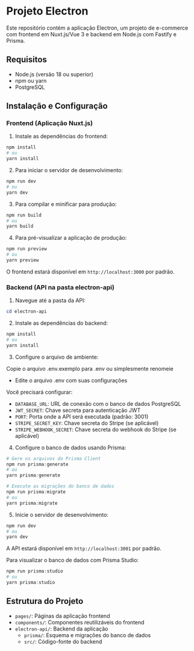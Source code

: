 # Projeto Electron

Este repositório contém a aplicação Electron, um projeto de e-commerce com frontend em Nuxt.js/Vue 3 e backend em Node.js com Fastify e Prisma.

## Requisitos

- Node.js (versão 18 ou superior)
- npm ou yarn
- PostgreSQL

## Instalação e Configuração

### Frontend (Aplicação Nuxt.js)

1. Instale as dependências do frontend:

```powershell
npm install
# ou
yarn install
```

2. Para iniciar o servidor de desenvolvimento:

```powershell
npm run dev
# ou
yarn dev
```

3. Para compilar e minificar para produção:

```powershell
npm run build
# ou
yarn build
```

4. Para pré-visualizar a aplicação de produção:

```powershell
npm run preview
# ou
yarn preview
```

O frontend estará disponível em `http://localhost:3000` por padrão.

### Backend (API na pasta electron-api)

1. Navegue até a pasta da API:

```powershell
cd electron-api
```

2. Instale as dependências do backend:

```powershell
npm install
# ou
yarn install
```

3. Configure o arquivo de ambiente:

Copie o arquivo .env.exemplo para .env ou simplesmente renomeie
- Edite o arquivo .env com suas configurações

Você precisará configurar:
- `DATABASE_URL`: URL de conexão com o banco de dados PostgreSQL
- `JWT_SECRET`: Chave secreta para autenticação JWT
- `PORT`: Porta onde a API será executada (padrão: 3001)
- `STRIPE_SECRET_KEY`: Chave secreta do Stripe (se aplicável)
- `STRIPE_WEBHOOK_SECRET`: Chave secreta do webhook do Stripe (se aplicável)

4. Configure o banco de dados usando Prisma:

```powershell
# Gere os arquivos do Prisma Client
npm run prisma:generate
# ou
yarn prisma:generate

# Execute as migrações do banco de dados
npm run prisma:migrate
# ou
yarn prisma:migrate
```

5. Inicie o servidor de desenvolvimento:

```powershell
npm run dev
# ou
yarn dev
```

A API estará disponível em `http://localhost:3001` por padrão.

Para visualizar o banco de dados com Prisma Studio:

```powershell
npm run prisma:studio
# ou
yarn prisma:studio
```

## Estrutura do Projeto

- `pages/`: Páginas da aplicação frontend
- `components/`: Componentes reutilizáveis do frontend
- `electron-api/`: Backend da aplicação
  - `prisma/`: Esquema e migrações do banco de dados
  - `src/`: Código-fonte do backend
